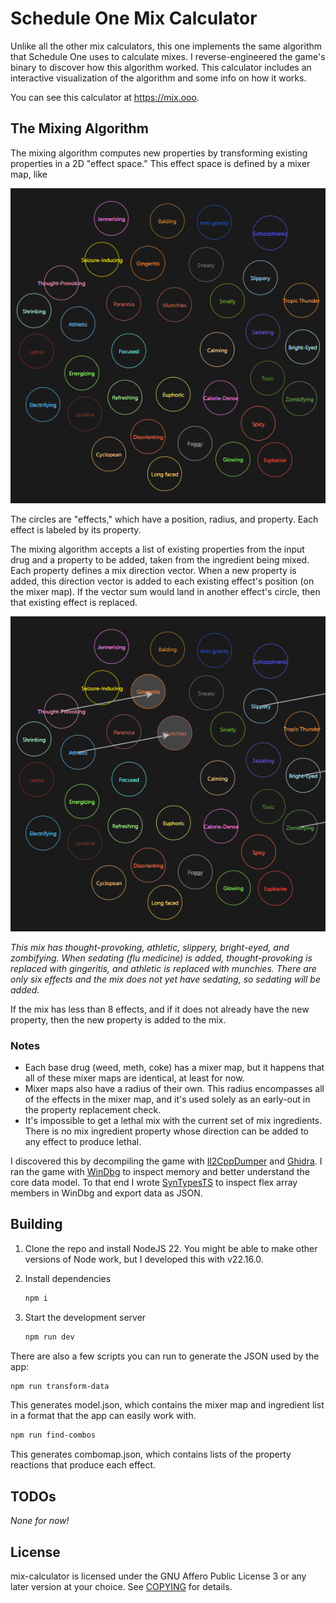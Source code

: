 # Schedule One Mix Calculator

Unlike all the other mix calculators, this one implements the same algorithm
that Schedule One uses to calculate mixes. I reverse-engineered the game's
binary to discover how this algorithm worked. This calculator includes
an interactive visualization of the algorithm and some info on how it works.

You can see this calculator at https://mix.ooo.

## The Mixing Algorithm

The mixing algorithm computes new properties by transforming existing properties
in a 2D "effect space." This effect space is defined by a mixer map, like

![Image of a mixer map, with circles for each effect](./images/mixermap.png)

The circles are "effects," which have a position, radius, and property. Each
effect is labeled by its property.

The mixing algorithm accepts a list of
existing properties from the input drug and a property to be added, taken
from the ingredient being mixed. Each property defines a mix direction vector.
When a new property is added, this direction vector is added to each existing
effect's position (on the mixer map). If the vector sum would land in another
effect's circle, then that existing effect is replaced.

![Image of a mixer map with direction vectors indicating that two effects will be replaced](./images/mixermap-diff.png)

_This mix has thought-provoking, athletic, slippery, bright-eyed, and 
zombifying. When sedating (flu medicine) is added, thought-provoking is 
replaced with gingeritis, and athletic is replaced with munchies. There are
only six effects and the mix does not yet have sedating, so sedating will be
added._

If the mix has less than 8 effects, and if it does not already have the new
property, then the new property is added to the mix.

### Notes

 - Each base drug (weed, meth, coke) has a mixer map, but it happens that all of
   these mixer maps are identical, at least for now.
 - Mixer maps also have a radius of their own. This radius encompasses all of
   the effects in the mixer map, and it's used solely as an early-out in
   the property replacement check.
 - It's impossible to get a lethal mix with the current set of mix ingredients.
   There is no mix ingredient property whose direction can be added to any
   effect to produce lethal.

I discovered this by decompiling the game with [Il2CppDumper](https://github.com/Perfare/Il2CppDumper)
and [Ghidra](https://github.com/NationalSecurityAgency/ghidra). I ran the game
with [WinDbg](https://learn.microsoft.com/en-us/windows-hardware/drivers/debugger/)
to inspect memory and better understand the core data model. To that end I
wrote [SynTypesTS](https://github.com/Dezzmeister/SynTypesTS) to inspect
flex array members in WinDbg and export data as JSON.

## Building

1. Clone the repo and install NodeJS 22. You might be able to make other
   versions of Node work, but I developed this with v22.16.0.

2. Install dependencies

   ```sh
   npm i
   ```

3. Start the development server

   ```sh
   npm run dev
   ```

There are also a few scripts you can run to generate the JSON used
by the app:

```sh
npm run transform-data
```
This generates model.json, which contains the mixer map and ingredient
list in a format that the app can easily work with.

```sh
npm run find-combos
```
This generates combomap.json, which contains lists of the property reactions
that produce each effect.

## TODOs

_None for now!_

## License

mix-calculator is licensed under the GNU Affero Public License 3 or any later version at your choice. See
[COPYING](https://github.com/Dezzmeister/mix-calculator/blob/master/COPYING) for details.